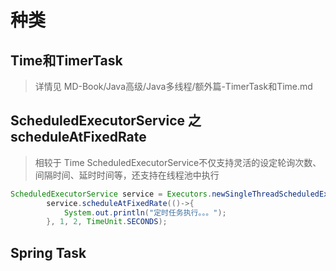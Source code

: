 # 种类

## Time和TimerTask

> 详情见 MD-Book/Java高级/Java多线程/额外篇-TimerTask和Time.md





## ScheduledExecutorService 之 scheduleAtFixedRate

> 相较于 Time ScheduledExecutorService不仅支持灵活的设定轮询次数、间隔时间、延时时间等，还支持在线程池中执行

```java
ScheduledExecutorService service = Executors.newSingleThreadScheduledExecutor();
        service.scheduleAtFixedRate(()->{
            System.out.println("定时任务执行。。。");
        }, 1, 2, TimeUnit.SECONDS);
```





## Spring Task